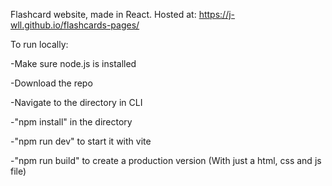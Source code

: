 Flashcard website, made in React. Hosted at: https://j-wll.github.io/flashcards-pages/

To run locally:

-Make sure node.js is installed

-Download the repo

-Navigate to the directory in CLI

-"npm install" in the directory

-"npm run dev" to start it with vite

-"npm run build" to create a production version (With just a html, css and js file)
